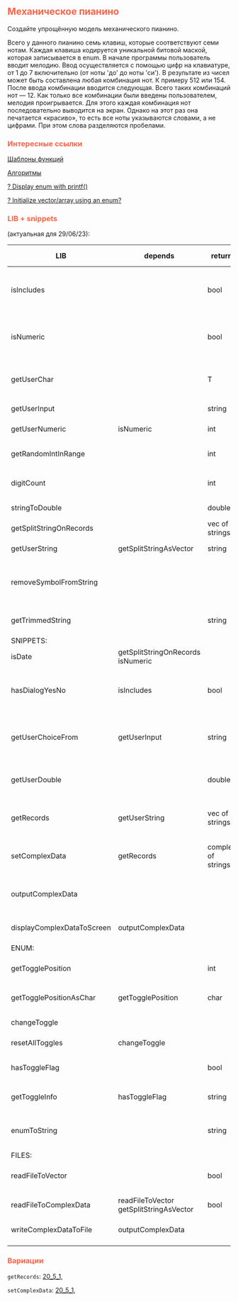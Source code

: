 ## <font color="tomato">Механическое пианино</font>

Создайте упрощённую модель механического пианино.

Всего у данного пианино семь клавиш, которые соответствуют семи нотам.
Каждая клавиша кодируется уникальной битовой маской, которая записывается в enum.
В начале программы пользователь вводит мелодию.
Ввод осуществляется с помощью цифр на клавиатуре, от 1 до 7 включительно (от ноты 'до' до ноты 'си').
В результате из чисел может быть составлена любая комбинация нот.
К примеру 512 или 154.
После ввода комбинации вводится следующая.
Всего таких комбинаций нот — 12.
Как только все комбинации были введены пользователем, мелодия проигрывается.
Для этого каждая комбинация нот последовательно выводится на экран.
Однако на этот раз она печатается «красиво», то есть все ноты указываются словами, а не цифрами.
При этом слова разделяются пробелами.

### <font color="tomato">Интересные ссылки</font>

[Шаблоны функций](https://metanit.com/cpp/tutorial/9.2.php)

[Алгоритмы](https://academy.yandex.ru/handbook/cpp/article/algorithms)

[? Display enum with printf()](https://stackoverflow.com/questions/2161790/can-i-display-the-value-of-an-enum-with-printf)

[? Initialize vector/array using an enum?](https://stackoverflow.com/questions/27532072/how-do-i-initialize-vector-array-using-an-enum)

### <font color="tomato">LIB + snippets</font>

(актуальная для 29/06/23):

| LIB                        | depends                                     | return             | Смысл                                                          | last<br/>prev                                                                                                                                                                                     |
|----------------------------|---------------------------------------------|--------------------|----------------------------------------------------------------|---------------------------------------------------------------------------------------------------------------------------------------------------------------------------------------------------|
| isIncludes                 |                                             | bool               | Получаем true если элемент хоть раз встречается в диапазоне    | [16_6_4](https://github.com/VladislavNovak/16_6_4/blob/5e27ffd9e4b65dbeb05fa8feb3af24d4e61339e0/main.cpp#L12)<br/>[16_6_1](https://github.com/VladislavNovak/16_6_1/blob/main/main.cpp)           |
| isNumeric                  |                                             | bool               | Проверяет, является ли строка целым числом. True - если да     | [20_5_1](https://github.com/VladislavNovak/20_5_1/blob/main/main.cpp)                                                                                                                             |
| getUserChar                |                                             | T                  | UI. Получаем символ в обозначенном диапазоне                   | [19_5_2](https://github.com/VladislavNovak/19_5_2/blob/main/main.cpp)<br/>[16_6_4](https://github.com/VladislavNovak/16_6_4/blob/2adf5a08cb7afbbc278d2dc65df93fb4eaacd268/main.cpp#L32)           |
| getUserInput               |                                             | string             | UI. Получаем слово                                             | [16_6_4](https://github.com/VladislavNovak/16_6_4/blob/5e27ffd9e4b65dbeb05fa8feb3af24d4e61339e0/main.cpp#L49C15-L49C15)<br/>[19_5_5](https://github.com/VladislavNovak/19_5_5/blob/main/main.cpp) |
| getUserNumeric             | isNumeric                                   | int                | UI. Получаем число                                             | [20_5_2](https://github.com/VladislavNovak/20_5_2/blob/89adfe880b2d931009953b4e03bd19e6181bd05f/main.cpp#L71)<br/>[20_5_1](https://github.com/VladislavNovak/20_5_1/blob/main/main.cpp)           |
| getRandomIntInRange        |                                             | int                | RANDOM. Получить число в диапазоне                             | [16_6_5](https://github.com/VladislavNovak/16_6_5/blob/main/main.cpp)                                                                                                                             |
| digitCount                 |                                             | int                | Получаем количество разрядов в числе                           | [16_6_2](https://github.com/VladislavNovak/16_6_2/blob/main/main.cpp)                                                                                                                             |
| stringToDouble             |                                             | double             | Конвертирует строку в double                                   | [16_6_3_1](https://github.com/VladislavNovak/16_6_3_1/blob/main/main.cpp)                                                                                                                         |
| getSplitStringOnRecords    |                                             | vec of strings     | Разбивает строку на подстроки                                  | [20_5_2](https://github.com/VladislavNovak/20_5_2/blob/89adfe880b2d931009953b4e03bd19e6181bd05f/main.cpp#L28)<br/>[20_5_1](https://github.com/VladislavNovak/20_5_1/blob/main/main.cpp)           |
| getUserString              | getSplitStringAsVector                      | string             | UI. Возвращает первое слово                                    | [20_5_2](https://github.com/VladislavNovak/20_5_2/blob/89adfe880b2d931009953b4e03bd19e6181bd05f/main.cpp#L45)<br/>[20_5_1](https://github.com/VladislavNovak/20_5_1/blob/main/main.cpp)           |
| removeSymbolFromString     |                                             |                    | Удаляет из строки упоминания указанного символа                | [16_6_3_1](https://github.com/VladislavNovak/16_6_3_1/blob/main/main.cpp)                                                                                                                         |
| getTrimmedString           |                                             | string             | Обрезает конечные пробелы                                      | [20_5_2](https://github.com/VladislavNovak/20_5_2/blob/89adfe880b2d931009953b4e03bd19e6181bd05f/main.cpp#L14C2-L14C2)<br/>[20_5_1](https://github.com/VladislavNovak/20_5_1/blob/main/main.cpp)   |
| SNIPPETS:                  |                                             |                    |                                                                |                                                                                                                                                                                                   |
| isDate                     | getSplitStringOnRecords<br/>isNumeric       |                    |                                                                |                                                                                                                                                                                                   |
| hasDialogYesNo             | isIncludes                                  | bool               | Диалог с пользователем. Позволяет вводить лишь да/нет          | [16_6_1](https://github.com/VladislavNovak/16_6_1/blob/main/main.cpp)<br/>[19_5_5](https://github.com/VladislavNovak/19_5_5/blob/main/main.cpp)                                                   |
| getUserChoiceFrom          | getUserInput                                | string             | Диалог с пользователем. Получаем слово с уникальными символами | [16_6_5](https://github.com/VladislavNovak/16_6_5/blob/main/main.cpp)                                                                                                                             |
| getUserDouble              |                                             | double             | Диалог с пользователем. Получает число double                  | [16_6_1](https://github.com/VladislavNovak/16_6_1/blob/main/main.cpp)                                                                                                                             |
| getRecords                 | getUserString                               | vec of strings     | UI. Возвращает вектор данных из UI по указанному шаблону       | [20_5_2](https://github.com/VladislavNovak/20_5_2/blob/89adfe880b2d931009953b4e03bd19e6181bd05f/main.cpp#L94)                                                                                     |
| setComplexData             | getRecords                                  | complex of strings | UI. Формирует комплекс из группы векторов типа string          | [20_5_2](https://github.com/VladislavNovak/20_5_2/blob/89adfe880b2d931009953b4e03bd19e6181bd05f/main.cpp#L104)                                                                                    |
| outputComplexData          |                                             |                    | Печатает complex of strings в указанный поток (cout или file)  | [20_5_2](https://github.com/VladislavNovak/20_5_2/blob/89adfe880b2d931009953b4e03bd19e6181bd05f/main.cpp#L113)<br/>[20_5_1](https://github.com/VladislavNovak/20_5_1/blob/main/main.cpp)          |
| displayComplexDataToScreen | outputComplexData                           |                    | Печатает complex of strings на экран                           | [20_5_2](https://github.com/VladislavNovak/20_5_2/blob/89adfe880b2d931009953b4e03bd19e6181bd05f/main.cpp#L173)                                                                                    |
| ENUM:                      |                                             |                    |                                                                |                                                                                                                                                                                                   |
| getTogglePosition          |                                             | int                | Возвращает занимаемую позицию в enum                           | [16_6_5](https://github.com/VladislavNovak/16_6_5/blob/main/main.cpp)                                                                                                                             |
| getTogglePositionAsChar    | getTogglePosition                           | char               | Возвращает занимаемую позицию в enum                           | [16_6_5](https://github.com/VladislavNovak/16_6_5/blob/main/main.cpp)                                                                                                                             |
| changeToggle               |                                             |                    | Меняет флаг указанного бита                                    | [16_6_5](https://github.com/VladislavNovak/16_6_5/blob/main/main.cpp)                                                                                                                             |
| resetAllToggles            | changeToggle                                |                    | Сбрасывает все флаги                                           | [16_6_5](https://github.com/VladislavNovak/16_6_5/blob/main/main.cpp)                                                                                                                             |
| hasToggleFlag              |                                             | bool               | Получить состояние указанного бита                             | [16_6_5](https://github.com/VladislavNovak/16_6_5/blob/main/main.cpp)                                                                                                                             |
| getToggleInfo              | hasToggleFlag                               | string             | Получить отчет о бите в строковом аналоге JSON                 | [16_6_5](https://github.com/VladislavNovak/16_6_5/blob/main/main.cpp)                                                                                                                             |
| enumToString               |                                             | string             | Преобразовывает enum в соответствующий name                    | 16_6_4 (уточнить)                                                                                                                                                                                 |
| FILES:                     |                                             |                    |                                                                |                                                                                                                                                                                                   |
| readFileToVector           |                                             | bool               | Читает из файла в структуру vec of strings                     | [19_5_5](https://github.com/VladislavNovak/19_5_5/blob/6fb5101bb621d5659ea7cdcc00b6422e03e830e1/main.cpp#L76)                                                                                     |
| readFileToComplexData      | readFileToVector<br/>getSplitStringAsVector | bool               | Читает из файла в структуру complex of strings                 | [20_5_2](https://github.com/VladislavNovak/20_5_2/blob/89adfe880b2d931009953b4e03bd19e6181bd05f/main.cpp#L155)<br/>[20_5_1](https://github.com/VladislavNovak/20_5_1/blob/main/main.cpp)          |
| writeComplexDataToFile     | outputComplexData                           |                    | Печатает complex of strings в файл                             | [20_5_2](https://github.com/VladislavNovak/20_5_2/blob/89adfe880b2d931009953b4e03bd19e6181bd05f/main.cpp#L122)<br/>[20_5_1](https://github.com/VladislavNovak/20_5_1/blob/main/main.cpp)          |
|                            |                                             |                    |                                                                |                                                                                                                                                                                                   |
|                            |                                             |                    |                                                                |                                                                                                                                                                                                   |


### <font color="tomato">Вариации</font>

`getRecords`: [20_5_1](https://github.com/VladislavNovak/20_5_1/blob/ffa6db6840c82b32353f1714d6b7aaca3a6bcad2/main.cpp#L179),

`setComplexData`: [20_5_1](https://github.com/VladislavNovak/20_5_1/blob/ffa6db6840c82b32353f1714d6b7aaca3a6bcad2/main.cpp#L216),

